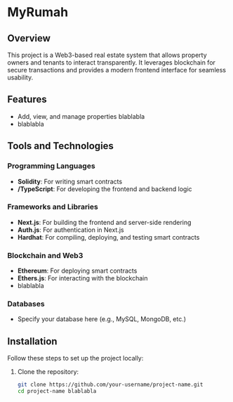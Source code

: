 # MyRumah

## Overview

This project is a Web3-based real estate system that allows property owners and tenants to interact transparently. It leverages blockchain for secure transactions and provides a modern frontend interface for seamless usability.

## Features

- Add, view, and manage properties blablabla
- blablabla

## Tools and Technologies

### Programming Languages

- **Solidity**: For writing smart contracts
- **/TypeScript**: For developing the frontend and backend logic

### Frameworks and Libraries

- **Next.js**: For building the frontend and server-side rendering
- **Auth.js**: For authentication in Next.js
- **Hardhat**: For compiling, deploying, and testing smart contracts

### Blockchain and Web3

- **Ethereum**: For deploying smart contracts
- **Ethers.js**: For interacting with the blockchain 
- blablabla

### Databases

- Specify your database here (e.g., MySQL, MongoDB, etc.)

## Installation

Follow these steps to set up the project locally:

1. Clone the repository:
   
   ```bash
   git clone https://github.com/your-username/project-name.git
   cd project-name blablabla
   ```

